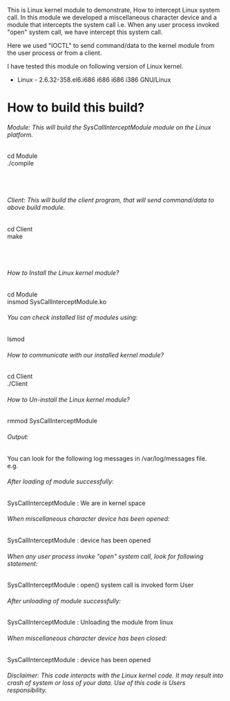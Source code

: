 This is Linux kernel module to demonstrate, How to intercept Linux system call.
In this module we developed a miscellaneous character device and a module that intercepts the system call
i.e. When any user process invoked "open" system call, we have intercept this system call.

Here we used "IOCTL" to send command/data to the kernel module from the user process or from a client.



I have tested this module on following version of Linux kernel.
* Linux - 2.6.32-358.el6.i686 i686 i686 i386 GNU/Linux

# How to build this build?
###### Module: This will build the SysCallInterceptModule module on the Linux platform.<br>
cd Module<br>
./compile 

<br><br>
###### Client: This will build the client program, that will send command/data to above build module.<br>
cd Client<br>
make

<br><br>

###### How to Install the Linux kernel module?<br>
cd Module<br>
insmod SysCallInterceptModule.ko<br>


###### You can check installed list of modules using:<br>
lsmod<br>

###### How to communicate with our installed kernel module?<br>
cd Client<br>
./Client<br>

###### How to Un-install the Linux kernel module?<br>
rmmod SysCallInterceptModule<br>

###### Output:<br>
You can look for the following log messages in /var/log/messages file.<br>
e.g.<br>
###### After loading of module successfully:<br>
SysCallInterceptModule : We are in kernel space<br>

###### When miscellaneous character device has been opened:<br>
SysCallInterceptModule : device has been opened<br>

###### When any user process invoke "open" system call, look for following statement:<br>
SysCallInterceptModule : open() system call is invoked form User <br>

###### After unloading of module successfully:<br>
SysCallInterceptModule : Unloading the module from linux<br>

###### When miscellaneous character device has been closed:<br>
SysCallInterceptModule : device has been opened<br>


###### Disclaimer: This code interacts with the Linux kernel code. It may result into crash of system or loss of your data. Use of this code is Users responsibility.
